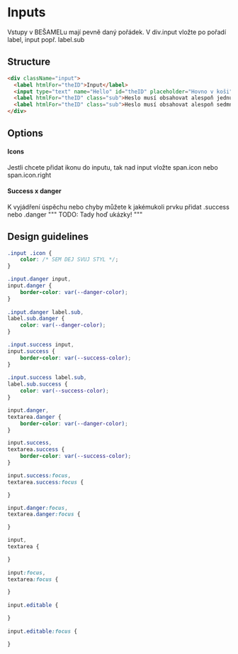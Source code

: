 # Inputs
Vstupy v BEŠAMELu mají pevně daný pořádek. V div.input vložte po pořadí label, input popř. label.sub

## Structure
``` html
<div className="input">
  <label htmlFor="theID">Input</label>
  <input type="text" name="Hello" id="theID" placeholder="Hovno v koši" />
  <label htmlFor="theID" class="sub">Heslo musí obsahovat alespoň jednu číslici</label>
  <label htmlFor="theID" class="sub">Heslo musí obsahovat alespoň sedmncáct trpaslíků</label>
</div>
````
## Options
#### Icons
Jestli chcete přidat ikonu do inputu, tak nad input vložte span.icon nebo span.icon.right

#### Success x danger
K vyjádření úspěchu nebo chyby můžete k jakémukoli prvku přidat .success nebo .danger
""" TODO: Tady hoď ukázky! """


## Design guidelines
``` css 
.input .icon {
    color: /* SEM DEJ SVUJ STYL */;
}

.input.danger input,
input.danger {
    border-color: var(--danger-color);
}
  
.input.danger label.sub,
label.sub.danger {
    color: var(--danger-color);
}

.input.success input,
input.success {
    border-color: var(--success-color);
}
  
.input.success label.sub,
label.sub.success {
    color: var(--success-color);
}

input.danger,
textarea.danger {
    border-color: var(--danger-color);
}  

input.success,
textarea.success {
    border-color: var(--success-color);
}

input.success:focus,
textarea.success:focus {

}  

input.danger:focus,
textarea.danger:focus {

}

input,
textarea {

}
  
input:focus,
textarea:focus {

}
  
input.editable {

}
  
input.editable:focus {

}

```
